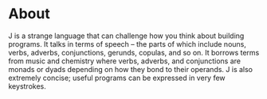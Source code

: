 # About

J is a strange language that can challenge how you think about building programs.
It talks in terms of speech &#x2013; the parts of which include nouns, verbs, adverbs, conjunctions, gerunds, copulas, and so on.
It borrows terms from music and chemistry where verbs, adverbs, and conjunctions are monads or dyads depending on how they bond to their operands.
J is also extremely concise; useful programs can be expressed in very few keystrokes.